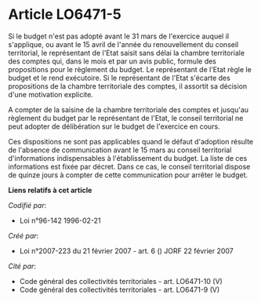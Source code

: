 # Article LO6471-5

Si le budget n'est pas adopté avant le 31 mars de l'exercice auquel il s'applique, ou avant le 15 avril de l'année du
renouvellement du conseil territorial, le représentant de l'Etat saisit sans délai la chambre territoriale des comptes qui,
dans le mois et par un avis public, formule des propositions pour le règlement du budget. Le représentant de l'Etat règle le
budget et le rend exécutoire. Si le représentant de l'Etat s'écarte des propositions de la chambre territoriale des comptes,
il assortit sa décision d'une motivation explicite.

A compter de la saisine de la chambre territoriale des comptes et jusqu'au règlement du budget par le représentant de l'Etat,
le conseil territorial ne peut adopter de délibération sur le budget de l'exercice en cours.

Ces dispositions ne sont pas applicables quand le défaut d'adoption résulte de l'absence de communication avant le 15 mars au
conseil territorial d'informations indispensables à l'établissement du budget. La liste de ces informations est fixée par
décret. Dans ce cas, le conseil territorial dispose de quinze jours à compter de cette communication pour arrêter le budget.

**Liens relatifs à cet article**

_Codifié par_:

  - Loi n°96-142 1996-02-21

_Créé par_:

  - Loi n°2007-223 du 21 février 2007 - art. 6 () JORF 22 février 2007

_Cité par_:

  - Code général des collectivités territoriales - art. LO6471-10 (V)
  - Code général des collectivités territoriales - art. LO6471-9 (V)
